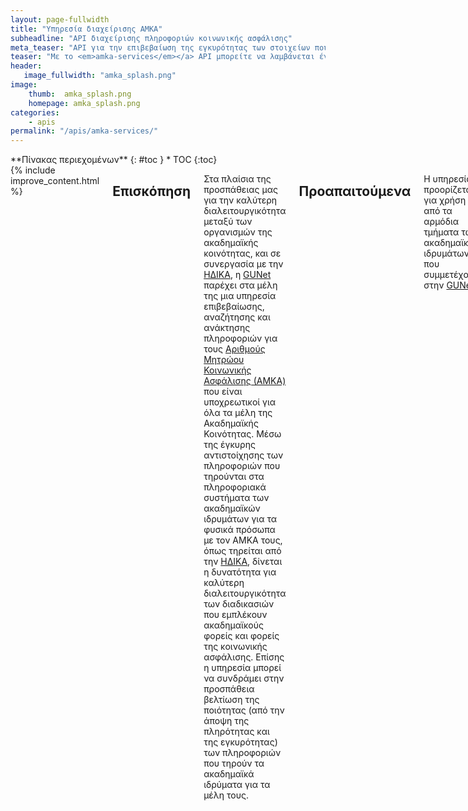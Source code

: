 ```yaml
---
layout: page-fullwidth
title: "Υπηρεσία διαχείρισης AMKA"
subheadline: "API διαχείρισης πληροφοριών κοινωνικής ασφάλισης"
meta_teaser: "API για την επιβεβαίωση της εγκυρότητας των στοιχείων που συνδέονται με τον ΑΜΚΑ."
teaser: "Με το <em>amka-services</em></a> API μπορείτε να λαμβάνεται έγκυρα και επικαιροποιημένα στοιχεία για τους χρήστες σας όπως αυτά εμφανίζονται στα μητρώα κοινωνικής ασφάλισης της ΗΔΙΚΑ"
header:
   image_fullwidth: "amka_splash.png"
image:
    thumb:  amka_splash.png
    homepage: amka_splash.png
categories:
    - apis 
permalink: "/apis/amka-services/"
---
```

<div class="row">
<div class="medium-4 medium-push-8 columns" markdown="1">
<div class="panel radius" markdown="1">
**Πίνακας περιεχομένων**
{: #toc }
*  TOC
{:toc}
</div>
</div><!-- /.medium-4.columns -->

<div class="medium-8 medium-pull-4 columns" markdown="1">
{% include improve_content.html %}

## Επισκόπηση

Στα πλαίσια της προσπάθειας μας για την καλύτερη διαλειτουργικότητα
μεταξύ των οργανισμών της ακαδημαϊκής κοινότητας, και σε συνεργασία με την
[ΗΔΙΚΑ][], η [GUNet][] παρέχει στα μέλη της μια υπηρεσία επιβεβαίωσης, αναζήτησης και ανάκτησης πληροφοριών
για τους [Αριθμούς Μητρώου Κοινωνικής Ασφάλισης (ΑΜΚΑ)][AMKA] που είναι υποχρεωτικοί για όλα τα μέλη της Ακαδημαϊκής Κοινότητας.
Μέσω της έγκυρης αντιστοίχησης των πληροφοριών που τηρούνται στα πληροφοριακά συστήματα
των ακαδημαϊκών ιδρυμάτων για τα φυσικά πρόσωπα με τον ΑΜΚΑ τους, όπως τηρείται
από την [ΗΔΙΚΑ][], δίνεται η δυνατότητα για καλύτερη διαλειτουργικότητα των
διαδικασιών που εμπλέκουν ακαδημαϊκούς φορείς και φορείς της κοινωνικής
ασφάλισης. Επίσης η υπηρεσία μπορεί να συνδράμει στην προσπάθεια βελτίωση της ποιότητας (από την άποψη της πληρότητας και
της εγκυρότητας) των πληροφοριών που τηρούν τα ακαδημαϊκά ιδρύματα για τα μέλη τους.


## Προαπαιτούμενα

Η υπηρεσία προορίζεται για χρήση από τα αρμόδια τμήματα των ακαδημαϊκών
ιδρυμάτων που συμμετέχουν στην [GUNet][]. 

Πρωτού ένα ίδρυμα μπορεί να επωφεληθεί της υπηρεσίας θα πρέπει να του εκχωρηθεί ένα
μυστικό κλειδί για το ίδρυμα, κατόπιν αίτησης των αρμόδιων προσώπων για την διασύνδεση των
πληροφοριακών συστημάτων του ιδρύματος με τις υπηρεσίες της GUNet. Προς το παρόν τα
μυστικά κλειδιά εκδίδονται μέσω της εφαρμογής του [Academic ID][]. Το αρμόδιο
πρόσωπο για την διαχείριση των πληροφοριακών συστημάτων μπορεί, αφού
ταυτοποιηθεί μέσω της ομοσπονδίας της ΕΔΕΤ, συμπληρώνει την [σχετική φόρμα
ενδιαφέροντος][academic-id-form]. Αφού γίνει η αίτηση την, και αφού αυτή
εγκριθεί, ενεργοποιείται το κλειδί και η πρόσβαση στην υπηρεσία θα είναι δυνατή.

## Τεκμηρίωση

Το API της υπηρεσίας είναι διαθέσιμο αρχικά μέσω τεχνολογιών [JSON-RPC][] και
[REST][]. Ακολουθεί η τεκμηρίωση για αυτές τις διεπαφές.

### Διεπαφή REST

Η διεπαφή REST είναι ένα είδος Web API, που προτείνεται για την κατανάλωση
υπηρεσιών που παρέχονται από τρίτους λόγω της ευελιξίας που προσφέρει και την
ευκολία εξέλιξης στο μέλλον. Είναι τεχνολογία ανεξάρτητη από συγκεκριμένες
πλατφόρμες λειτουργικών ή προγραμματιστικών περιβάλλοντων και βασίζεται
εξ'ολοκλήρου στο πρωτόκολλο HTTP και τις αρχές [REST][]. Πλήρης τεκμηρίωση για
την διεπαφή REST, μπορεί να βρεθεί στην παρακάτω σελίδα:

> [επίσημος οδηγός της υπηρεσίας](https://identity.gunet.gr/sites/default/files/apidoc_gr.pdf)

### Παράδειγμα χρήσης με REST

Παρακάτω θα βρείτε ένα ενδεικτικό παράδειγμα χρήσης του API μέσω της διεπαφής
REST και του γνωστού προγράμματος `curl`. Υποθέτουμε ότι σας έχει εκχωρηθεί το μυστικό κλειδί `12345678912345678912345678912345`:

    curl -v -G \
     -X GET "https://amka-services.gunet.gr/api/rest/v1/ssn_validation" \
     -d "ssn=12312312312" \
     -d "birthdate=1995-01-01" \
     --data-urlencode "surname=ΧΡΗΣΤΗΣ" \
     -H "Accept: application/json" \
     -H "Authorization: Token 12345678912345678912345678912345"

     { "match": "true",
      "ssn": "12312312312",
      "father_en":"FATHERNAME",
      "birth_country":"ΕΛΛΑΔΑ",
      "address_prefecture":"ΑΤΤΙ",
      "sex":"A",
      "birth_municipality":"ΑΤΤΙΚΗ",
      "address_country":"ΕΛΛΑΔΑ",
      "citizenship":"ΕΛΛΑΔΑ",
      "surname_cur_en":"USER",
      "id_num":"XX000000",
      "father_gr":"ΠΑΤΡΩΝΥΜΟ",
      "tel1":"210-1234567",
      "tel2":"210-1234568",
      "last_mod_date":"01/01/1995",
      "id_type":"T",
      "surname_cur_gr":"ΧΡΗΣΤΗΣ",
      "tid":"123654987",
      "id_creation_year":"1995",
      "death_date":"01/01/1995",
      "birth_date":"01/01/1995",
      "name_en":"TEST",
      "address_country_code":"ΕΛ",
      "surname_birth_gr":"ΧΡΗΣΤΗΣ",
      "surname_birth_en":"USER",
      "amka_cur":"12312312312",
      "mother_en":"MOTHERNAME",
      "mother_gr":"ΜΗΤΡΩΝΥΜΟ",
      "death_note":"Λ",
      "name_gr":"ΔΟΚΙΜΑΣΤΙΚΟΣ",
      "address_town":"ΑΘΗΝΑ",
      "amka_in":"12312312312",
      "address_zipcode":"12345",
      "birth_municipality_greek_code":"ΑΤΤΙ",
      "bdate_istrue":"Π",
      "birth_country_code":"ΕΛ",
      "address_street":"ΠΑΝΕΠΙΣΤΗΜΙΟΥΠΟΛΗ" }

### Παράδειγμα χρήσης JAVA
```
/*
GUnet AMKA service java code examples.

Requires the Apache HTTPClient libraries.
Available at http://hc.apache.org/downloads.cgi

How to compile: javac -cp java_libs/*:. api_call.java
How to run: java -cp java_libs/*:. api_call
*/

import java.io.BufferedReader;
import java.io.InputStream;
import java.io.InputStreamReader;
import java.net.URLEncoder;
import java.util.Arrays;
import org.apache.http.client.methods.CloseableHttpResponse;
import org.apache.http.client.methods.HttpGet;
import org.apache.http.impl.client.CloseableHttpClient;
import org.apache.http.impl.client.HttpClients;

public class api_call
{
    public static void main(String[] args) throws Exception
    {
        String auth_token = "bce98275f18d96e773b6b04a2a0acea3";
        String url = "https://amka-services.gunet.gr/api/rest/v1/ssn_validation";
        String ssn = "12312312312";
        String birthdate = "1995-01-01";
        String surname = "ΧΡΗΣΤΗΣ";
        String charset = java.nio.charset.StandardCharsets.UTF_8.name();

        String query = String.format("ssn=%s&birthdate=%s&surname=%s",
                                     URLEncoder.encode(ssn, charset),
                                     URLEncoder.encode(birthdate, charset),
                                     URLEncoder.encode(surname, charset));

        CloseableHttpClient httpclient = HttpClients.createDefault();
        HttpGet req = new HttpGet(url + "?" + query);

        req.addHeader("content-type", "application/json");
        req.addHeader("Authorization", "Token " + auth_token);

        CloseableHttpResponse resp = null;
        try
        {
            resp = httpclient.execute(req);

            int code = resp.getStatusLine().getStatusCode();
            InputStream body = resp.getEntity().getContent();

            if (code != 200)
            {
                System.err.println("Erroneous status " + code + "for url " +
                url + "with headers " + Arrays.toString(req.getAllHeaders()) +
                "and parameters " + query);
            }

            BufferedReader br = new BufferedReader(
                     new InputStreamReader((resp.getEntity().getContent())));

            String output, msg="";
            while ((output = br.readLine()) != null)
                    msg += output;
            System.out.println("Server reponse: " + msg);
        }
        catch (Exception e)
        {
            System.err.println("Exception occured for url " + url + "with " +
            " headers " + Arrays.toString(req.getAllHeaders()) + "and " +
            " parameters " + query);
        }
        finally
        {
            if (resp != null)
                resp.close();
        }
    }
}
```

### Παράδειγμα χρήσης Python
```
# -*- coding: utf-8 -*-

'''
GUnet AMKA service python code examples.

Requires the python "requests" library.
Available at https://github.com/kennethreitz/requests
'''

import requests

def main():
    '''The main function'''
    auth_token = 'bce98275f18d96e773b6b04a2a0acea3'
    url = 'https://amka-services.gunet.gr/api/rest/v1/ssn_validation'
    params = {'ssn': '12312312312',
              'birthdate': '1995-01-01',
              'surname': 'ΧΡΗΣΤΗΣ'}
    ssl_verify = False

    hdrs = {'content-type': 'application/json',
            'Authorization': 'Token %s' % (auth_token)}

    try:
        req = requests.get(url, headers=hdrs, verify=ssl_verify, params=params)
    except requests.RequestException as req_exc:
        print "Request exception: %s" % (req_exc)
        return None
    except Exception as e:
        print "Generic exception: %s" % (e)
        return None

    #CHECK RESPONSE CODE HERE (b4 extracting data)!
    if req.status_code != 200:
        print ("Erroneous status %s for url %s with headers %s and parameters"
               " %s" % (req.status_code, url, hdrs, params))

    print "Server response: %s" % (req.text)

if __name__ == "__main__":
    main()

```

### Παράδειγμα PHP
```
<?php
/*
GUnet AMKA service php code examples.

Requires the php curl library.
Available at http://php.net/manual/en/book.curl.php
*/

$auth_token = 'bce98275f18d96e773b6b04a2a0acea3';
$url = 'https://amka-services.gunet.gr/api/rest/v1/ssn_validation';
$ssn = '12312312312';
$bdate = '1995-01-01';
$surname = 'ΧΡΗΣΤΗΣ';


// The data to send to the API
$params = array(
    'ssn' => $ssn,
    'birthdate' => $bdate,
    'surname' => $surname,
);

$url .= '?' . http_build_query($params);

// Setup cURL
$ch = curl_init($url);

curl_setopt($ch, CURLOPT_URL, $url);
curl_setopt($ch, CURLOPT_RETURNTRANSFER, true);
curl_setopt($ch, CURLOPT_SSL_VERIFYPEER, false);
curl_setopt($ch, CURLOPT_SSL_VERIFYHOST, false);

curl_setopt_array($ch, array(
    CURLOPT_HTTPHEADER => array(
        "Authorization: Token $auth_token",
        'Content-Type: application/json'
    ),
));

// Send the request
$response = curl_exec($ch);

// Check for errors
if($response === FALSE){
    die(curl_error($ch));
}

// Decode the response
$responseData = json_decode($response, TRUE);

echo "Server response:";
var_dump($responseData);

```

### Παραδείγματα απαντήσεων
Για αναλυτικά παραδείγματα απαντήσεων της υπηρεσίας, μπορείτε να δείτε τον [επίσημο οδηγό της υπηρεσίας](https://identity.gunet.gr/sites/default/files/apidoc_gr.pdf)






### Διεπαφή JSON-RPC

Η τεχνολογία [JSON-RPC][] είναι ένα διαδεδομένο πρωτόκολο κλήσης απομακρυσμένων μεθόδων
(Remote Procedure Call) για το οποίο υπάρχουν πολλές έτοιμες υλοποιήσεις για 
διάφορες πλατφόρμες και γλώσσες προγραμματισμού. Βασίζεται στην τεχνολογία HTTP
και [JSON][]. Η υπηρεσία υποστηρίζει την έκδοση [JSON-RPC 2.0][jsonrpcspec].
Πλήρης τεκμηρίωση για την διεπαφή JSON-RPC, στα Αγγλικά, καθώς και ένα
διαδραστικό περιβάλλον για δοκιμές μπορεί να βρεθεί στην παρακάτω σελίδα:

> [AMKA Services JSON-RPC API Documentation][amka-jsonrpc-doc]


### Παράδειγμα χρήσης με JSON-RPC με χρήση της γλώσσας Perl

Παρακάτω θα βρείτε ένα ενδεικτικό παράδειγμα χρήσης του API μέσω της διεπαφής
JSON-RPC κάνοντας χρήση της γλώσσας Perl. Υποθέτουμε ότι σας έχει εκχωρηθεί το μυστικό κλειδί `209802983402983049280394`
με αναγνωριστικό ID `7`:

    TODO

 [AMKA]: http://amka.gr/ "Αριθμός Μητρώου Κοινωνικής Ασφάλισης"
 [JSON-RPC]: http://jsonrpc.org/ "κεντρική σελίδα για τοJSON-RPC"
 [ΗΔΙΚΑ]: http://www.idika.gr "ΗΔΙΚΑ: Ηλεκτρονική Διακυβέρνηση Κοινωνικής Ασφάλισης"
 [REST]: http://wikipedia.org/wiki/REST "Representational State Transfer (Wikipedia)"
 [Academic ID]: /apis/academicid/ "GUNet: υπηρεσία AcademicID"
 [amka-rest-doc]: http://docs.amkaservices.apiary.io/ "Τεκμηρίωση διεπαφής REST για την υπηρεσία AMKA"
 [amka-jsonrpc-doc]: https://github.com/gunet/amka-services-spec/blob/master/docs/jsonrpc.md "Τεκμηρίωση διεπαφής JSON-RPC για την υπηρεσία AMKA"
 [specsrepo]: http://github.com/gunet/amka-services-specs/ "Προδιαγραφές για τα API της υπηρεσίας ΑΜΚΑ"
 [jsonrpcspec]: http://www.jsonrpc.org/specification "Προδιαγραφές για την έκδοση 2.0 του JSON-RPC"
 [JSON]: http://www.ietf.org/rfc/rfc4627.txt "RFC4627: Javascript Object Notation"
 [GUNet]: http://gunet.gr "Ακαδημαϊκό διαδίκτυο (GUNet)"
 [academic-id-form]: https://academicid.gunet.gr/#form-of-interest "AcademicID: αίτηση ενδιαφέροντος"

</div><!-- /.medium-8.columns -->

</div><!-- /.row -->


